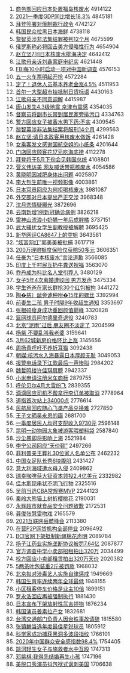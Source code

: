 1. [商务部回应日本处置福岛核废水](http://www.baidu.com/baidu?cl=3&tn=SE_baiduhomet8_jmjb7mjw&rsv_dl=fyb_top&fr=top1000&wd=%C9%CC%CE%F1%B2%BF%BB%D8%D3%A6%C8%D5%B1%BE%B4%A6%D6%C3%B8%A3%B5%BA%BA%CB%B7%CF%CB%AE) 4914122
1. [2021一季度GDP同比增长18.3%](http://www.baidu.com/baidu?cl=3&tn=SE_baiduhomet8_jmjb7mjw&rsv_dl=fyb_top&fr=top1000&wd=2021%D2%BB%BC%BE%B6%C8GDP%CD%AC%B1%C8%D4%F6%B3%A418.3%25) 4845181
1. [拜登签署对俄制裁行政令](http://www.baidu.com/baidu?cl=3&tn=SE_baiduhomet8_jmjb7mjw&rsv_dl=fyb_top&fr=top1000&wd=%B0%DD%B5%C7%C7%A9%CA%F0%B6%D4%B6%ED%D6%C6%B2%C3%D0%D0%D5%FE%C1%EE) 4742127
1. [韩国民众拉黑日本海鲜](http://www.baidu.com/baidu?cl=3&tn=SE_baiduhomet8_jmjb7mjw&rsv_dl=fyb_top&fr=top1000&wd=%BA%AB%B9%FA%C3%F1%D6%DA%C0%AD%BA%DA%C8%D5%B1%BE%BA%A3%CF%CA) 4738118
1. [黎智英涉非法集结罪被判12个月](http://www.baidu.com/baidu?cl=3&tn=SE_baiduhomet8_jmjb7mjw&rsv_dl=fyb_top&fr=top1000&wd=%C0%E8%D6%C7%D3%A2%C9%E6%B7%C7%B7%A8%BC%AF%BD%E1%D7%EF%B1%BB%C5%D012%B8%F6%D4%C2) 4675599
1. [俄罗斯称必将回击美方侵略性行为](http://www.baidu.com/baidu?cl=3&tn=SE_baiduhomet8_jmjb7mjw&rsv_dl=fyb_top&fr=top1000&wd=%B6%ED%C2%DE%CB%B9%B3%C6%B1%D8%BD%AB%BB%D8%BB%F7%C3%C0%B7%BD%C7%D6%C2%D4%D0%D4%D0%D0%CE%AA) 4654904
1. [赵立坚7问日本核废水排海决定](http://www.baidu.com/baidu?cl=3&tn=SE_baiduhomet8_jmjb7mjw&rsv_dl=fyb_top&fr=top1000&wd=%D5%D4%C1%A2%BC%E17%CE%CA%C8%D5%B1%BE%BA%CB%B7%CF%CB%AE%C5%C5%BA%A3%BE%F6%B6%A8) 4642412
1. [江歌母亲诉刘鑫案庭审纪实](http://www.baidu.com/baidu?cl=3&tn=SE_baiduhomet8_jmjb7mjw&rsv_dl=fyb_top&fr=top1000&wd=%BD%AD%B8%E8%C4%B8%C7%D7%CB%DF%C1%F5%F6%CE%B0%B8%CD%A5%C9%F3%BC%CD%CA%B5) 4621448
1. [FBI每10小时启动一项对中国新调查](http://www.baidu.com/baidu?cl=3&tn=SE_baiduhomet8_jmjb7mjw&rsv_dl=fyb_top&fr=top1000&wd=FBI%C3%BF10%D0%A1%CA%B1%C6%F4%B6%AF%D2%BB%CF%EE%B6%D4%D6%D0%B9%FA%D0%C2%B5%F7%B2%E9) 4576153
1. [五一火车票明起开抢](http://www.baidu.com/baidu?cl=3&tn=SE_baiduhomet8_jmjb7mjw&rsv_dl=fyb_top&fr=top1000&wd=%CE%E5%D2%BB%BB%F0%B3%B5%C6%B1%C3%F7%C6%F0%BF%AA%C7%C0) 4572284
1. [定了！退休人员基本养老金涨4.5%](http://www.baidu.com/baidu?cl=3&tn=SE_baiduhomet8_jmjb7mjw&rsv_dl=fyb_top&fr=top1000&wd=%B6%A8%C1%CB%A3%A1%CD%CB%D0%DD%C8%CB%D4%B1%BB%F9%B1%BE%D1%F8%C0%CF%BD%F0%D5%C74.5%25) 4511953
1. [首尔一大型超市挂抵制日货标语](http://www.baidu.com/baidu?cl=3&tn=SE_baiduhomet8_jmjb7mjw&rsv_dl=fyb_top&fr=top1000&wd=%CA%D7%B6%FB%D2%BB%B4%F3%D0%CD%B3%AC%CA%D0%B9%D2%B5%D6%D6%C6%C8%D5%BB%F5%B1%EA%D3%EF) 4430163
1. [江歌母亲不同意调解](http://www.baidu.com/baidu?cl=3&tn=SE_baiduhomet8_jmjb7mjw&rsv_dl=fyb_top&fr=top1000&wd=%BD%AD%B8%E8%C4%B8%C7%D7%B2%BB%CD%AC%D2%E2%B5%F7%BD%E2) 4415987
1. [唐山发生4.3级地震 京津有震感](http://www.baidu.com/baidu?cl=3&tn=SE_baiduhomet8_jmjb7mjw&rsv_dl=fyb_top&fr=top1000&wd=%CC%C6%C9%BD%B7%A2%C9%FA4.3%BC%B6%B5%D8%D5%F0%20%BE%A9%BD%F2%D3%D0%D5%F0%B8%D0) 4354035
1. [督察员将副市长带到居民家旁排污口](http://www.baidu.com/baidu?cl=3&tn=SE_baiduhomet8_jmjb7mjw&rsv_dl=fyb_top&fr=top1000&wd=%B6%BD%B2%EC%D4%B1%BD%AB%B8%B1%CA%D0%B3%A4%B4%F8%B5%BD%BE%D3%C3%F1%BC%D2%C5%D4%C5%C5%CE%DB%BF%DA) 4334763
1. [警方回应女子被香水男下药:不实](http://www.baidu.com/baidu?cl=3&tn=SE_baiduhomet8_jmjb7mjw&rsv_dl=fyb_top&fr=top1000&wd=%BE%AF%B7%BD%BB%D8%D3%A6%C5%AE%D7%D3%B1%BB%CF%E3%CB%AE%C4%D0%CF%C2%D2%A9%3A%B2%BB%CA%B5) 4309545
1. [黎智英涉非法集结案将服刑14个月](http://www.baidu.com/baidu?cl=3&tn=SE_baiduhomet8_jmjb7mjw&rsv_dl=fyb_top&fr=top1000&wd=%C0%E8%D6%C7%D3%A2%C9%E6%B7%C7%B7%A8%BC%AF%BD%E1%B0%B8%BD%AB%B7%FE%D0%CC14%B8%F6%D4%C2) 4299563
1. [赵立坚:请日本政客用核废水做饭](http://www.baidu.com/baidu?cl=3&tn=SE_baiduhomet8_jmjb7mjw&rsv_dl=fyb_top&fr=top1000&wd=%D5%D4%C1%A2%BC%E1%3A%C7%EB%C8%D5%B1%BE%D5%FE%BF%CD%D3%C3%BA%CB%B7%CF%CB%AE%D7%F6%B7%B9) 4261428
1. [女乘客发文感谢国航空姐的小纸条](http://www.baidu.com/baidu?cl=3&tn=SE_baiduhomet8_jmjb7mjw&rsv_dl=fyb_top&fr=top1000&wd=%C5%AE%B3%CB%BF%CD%B7%A2%CE%C4%B8%D0%D0%BB%B9%FA%BA%BD%BF%D5%BD%E3%B5%C4%D0%A1%D6%BD%CC%F5) 4201644
1. [门店回应顾客花17元吃海底捞](http://www.baidu.com/baidu?cl=3&tn=SE_baiduhomet8_jmjb7mjw&rsv_dl=fyb_top&fr=top1000&wd=%C3%C5%B5%EA%BB%D8%D3%A6%B9%CB%BF%CD%BB%A817%D4%AA%B3%D4%BA%A3%B5%D7%C0%CC) 4112278
1. [拜登将于5月下旬会见韩国总统](http://www.baidu.com/baidu?cl=3&tn=SE_baiduhomet8_jmjb7mjw&rsv_dl=fyb_top&fr=top1000&wd=%B0%DD%B5%C7%BD%AB%D3%DA5%D4%C2%CF%C2%D1%AE%BB%E1%BC%FB%BA%AB%B9%FA%D7%DC%CD%B3) 4108801
1. [菅义伟访美 网友喊话带瓶核废水](http://www.baidu.com/baidu?cl=3&tn=SE_baiduhomet8_jmjb7mjw&rsv_dl=fyb_top&fr=top1000&wd=%DD%D1%D2%E5%CE%B0%B7%C3%C3%C0%20%CD%F8%D3%D1%BA%B0%BB%B0%B4%F8%C6%BF%BA%CB%B7%CF%CB%AE) 4054586
1. [黄晓明因减肥身体出问题](http://www.baidu.com/baidu?cl=3&tn=SE_baiduhomet8_jmjb7mjw&rsv_dl=fyb_top&fr=top1000&wd=%BB%C6%CF%FE%C3%F7%D2%F2%BC%F5%B7%CA%C9%ED%CC%E5%B3%F6%CE%CA%CC%E2) 4025807
1. [李大钊生前唯一视频影像](http://www.baidu.com/baidu?cl=3&tn=SE_baiduhomet8_jmjb7mjw&rsv_dl=fyb_top&fr=top1000&wd=%C0%EE%B4%F3%EE%C8%C9%FA%C7%B0%CE%A8%D2%BB%CA%D3%C6%B5%D3%B0%CF%F1) 4003861
1. [日本官员回应为何拒喝核废水](http://www.baidu.com/baidu?cl=3&tn=SE_baiduhomet8_jmjb7mjw&rsv_dl=fyb_top&fr=top1000&wd=%C8%D5%B1%BE%B9%D9%D4%B1%BB%D8%D3%A6%CE%AA%BA%CE%BE%DC%BA%C8%BA%CB%B7%CF%CB%AE) 3981087
1. [外交部对日本提出严正交涉](http://www.baidu.com/baidu?cl=3&tn=SE_baiduhomet8_jmjb7mjw&rsv_dl=fyb_top&fr=top1000&wd=%CD%E2%BD%BB%B2%BF%B6%D4%C8%D5%B1%BE%CC%E1%B3%F6%D1%CF%D5%FD%BD%BB%C9%E6) 3968348
1. [沈月恋情疑曝光](http://www.baidu.com/baidu?cl=3&tn=SE_baiduhomet8_jmjb7mjw&rsv_dl=fyb_top&fr=top1000&wd=%C9%F2%D4%C2%C1%B5%C7%E9%D2%C9%C6%D8%B9%E2) 3872696
1. [云南新增1例新冠确诊病例](http://www.baidu.com/baidu?cl=3&tn=SE_baiduhomet8_jmjb7mjw&rsv_dl=fyb_top&fr=top1000&wd=%D4%C6%C4%CF%D0%C2%D4%F61%C0%FD%D0%C2%B9%DA%C8%B7%D5%EF%B2%A1%C0%FD) 3826218
1. [雷神山流浪小奶猫一年后成胖橘](http://www.baidu.com/baidu?cl=3&tn=SE_baiduhomet8_jmjb7mjw&rsv_dl=fyb_top&fr=top1000&wd=%C0%D7%C9%F1%C9%BD%C1%F7%C0%CB%D0%A1%C4%CC%C3%A8%D2%BB%C4%EA%BA%F3%B3%C9%C5%D6%E9%D9) 3737151
1. [武大骚扰女学生副教授被解聘](http://www.baidu.com/baidu?cl=3&tn=SE_baiduhomet8_jmjb7mjw&rsv_dl=fyb_top&fr=top1000&wd=%CE%E4%B4%F3%C9%A7%C8%C5%C5%AE%D1%A7%C9%FA%B8%B1%BD%CC%CA%DA%B1%BB%BD%E2%C6%B8) 3695425
1. [新华网评CA8647上的空姐](http://www.baidu.com/baidu?cl=3&tn=SE_baiduhomet8_jmjb7mjw&rsv_dl=fyb_top&fr=top1000&wd=%D0%C2%BB%AA%CD%F8%C6%C0CA8647%C9%CF%B5%C4%BF%D5%BD%E3) 3643581
1. [“炫富网红”郭美美被批捕](http://www.baidu.com/baidu?cl=3&tn=SE_baiduhomet8_jmjb7mjw&rsv_dl=fyb_top&fr=top1000&wd=%A1%B0%EC%C5%B8%BB%CD%F8%BA%EC%A1%B1%B9%F9%C3%C0%C3%C0%B1%BB%C5%FA%B2%B6) 3617719
1. [200万理赔额度保险仅获赔50多元](http://www.baidu.com/baidu?cl=3&tn=SE_baiduhomet8_jmjb7mjw&rsv_dl=fyb_top&fr=top1000&wd=200%CD%F2%C0%ED%C5%E2%B6%EE%B6%C8%B1%A3%CF%D5%BD%F6%BB%F1%C5%E250%B6%E0%D4%AA) 3606351
1. [任豪为“日本核废水”言论道歉](http://www.baidu.com/baidu?cl=3&tn=SE_baiduhomet8_jmjb7mjw&rsv_dl=fyb_top&fr=top1000&wd=%C8%CE%BA%C0%CE%AA%A1%B0%C8%D5%B1%BE%BA%CB%B7%CF%CB%AE%A1%B1%D1%D4%C2%DB%B5%C0%C7%B8) 3566085
1. [印度上千村民互扔牛粪送祝福](http://www.baidu.com/baidu?cl=3&tn=SE_baiduhomet8_jmjb7mjw&rsv_dl=fyb_top&fr=top1000&wd=%D3%A1%B6%C8%C9%CF%C7%A7%B4%E5%C3%F1%BB%A5%C8%D3%C5%A3%B7%E0%CB%CD%D7%A3%B8%A3) 3563070
1. [乔丹成为科比名人堂引荐人](http://www.baidu.com/baidu?cl=3&tn=SE_baiduhomet8_jmjb7mjw&rsv_dl=fyb_top&fr=top1000&wd=%C7%C7%B5%A4%B3%C9%CE%AA%BF%C6%B1%C8%C3%FB%C8%CB%CC%C3%D2%FD%BC%F6%C8%CB) 3480129
1. [女子5年4次离婚遭驳回 男方发声](http://www.baidu.com/baidu?cl=3&tn=SE_baiduhomet8_jmjb7mjw&rsv_dl=fyb_top&fr=top1000&wd=%C5%AE%D7%D35%C4%EA4%B4%CE%C0%EB%BB%E9%D4%E2%B2%B5%BB%D8%20%C4%D0%B7%BD%B7%A2%C9%F9) 3475334
1. [学生爸爸在家长群抢30个红包被拘](http://www.baidu.com/baidu?cl=3&tn=SE_baiduhomet8_jmjb7mjw&rsv_dl=fyb_top&fr=top1000&wd=%D1%A7%C9%FA%B0%D6%B0%D6%D4%DA%BC%D2%B3%A4%C8%BA%C7%C030%B8%F6%BA%EC%B0%FC%B1%BB%BE%D0) 3441272
1. [陶�慈〕龇旁谑种咐�15年的螺丝](http://www.baidu.com/baidu?cl=3&tn=SE_baiduhomet8_jmjb7mjw&rsv_dl=fyb_top&fr=top1000&wd=%CC%D5%86%B4%C8%A1%B3%F6%B7%C5%D4%DA%CA%D6%D6%B8%C0%EF15%C4%EA%B5%C4%C2%DD%CB%BF) 3392994
1. [前妻生二孩 男子时隔9年收超生通知](http://www.baidu.com/baidu?cl=3&tn=SE_baiduhomet8_jmjb7mjw&rsv_dl=fyb_top&fr=top1000&wd=%C7%B0%C6%DE%C9%FA%B6%FE%BA%A2%20%C4%D0%D7%D3%CA%B1%B8%F49%C4%EA%CA%D5%B3%AC%C9%FA%CD%A8%D6%AA) 3353697
1. [张根硕瘦身成功重回颜值巅峰](http://www.baidu.com/baidu?cl=3&tn=SE_baiduhomet8_jmjb7mjw&rsv_dl=fyb_top&fr=top1000&wd=%D5%C5%B8%F9%CB%B6%CA%DD%C9%ED%B3%C9%B9%A6%D6%D8%BB%D8%D1%D5%D6%B5%E1%DB%B7%E5) 3320828
1. [篮网球员阿尔德里奇退役](http://www.baidu.com/baidu?cl=3&tn=SE_baiduhomet8_jmjb7mjw&rsv_dl=fyb_top&fr=top1000&wd=%C0%BA%CD%F8%C7%F2%D4%B1%B0%A2%B6%FB%B5%C2%C0%EF%C6%E6%CD%CB%D2%DB) 3240783
1. [北京“泥雨”过后 朋友圈不淡定了](http://www.baidu.com/baidu?cl=3&tn=SE_baiduhomet8_jmjb7mjw&rsv_dl=fyb_top&fr=top1000&wd=%B1%B1%BE%A9%A1%B0%C4%E0%D3%EA%A1%B1%B9%FD%BA%F3%20%C5%F3%D3%D1%C8%A6%B2%BB%B5%AD%B6%A8%C1%CB) 3204599
1. [杨紫 不要乱叫我老婆](http://www.baidu.com/baidu?cl=3&tn=SE_baiduhomet8_jmjb7mjw&rsv_dl=fyb_top&fr=top1000&wd=%D1%EE%D7%CF%20%B2%BB%D2%AA%C2%D2%BD%D0%CE%D2%C0%CF%C6%C5) 3159641
1. [3月62城新房价格环比上涨](http://www.baidu.com/baidu?cl=3&tn=SE_baiduhomet8_jmjb7mjw&rsv_dl=fyb_top&fr=top1000&wd=3%D4%C262%B3%C7%D0%C2%B7%BF%BC%DB%B8%F1%BB%B7%B1%C8%C9%CF%D5%C7) 3145656
1. [周扬青呼吁不养折耳猫](http://www.baidu.com/baidu?cl=3&tn=SE_baiduhomet8_jmjb7mjw&rsv_dl=fyb_top&fr=top1000&wd=%D6%DC%D1%EF%C7%E0%BA%F4%D3%F5%B2%BB%D1%F8%D5%DB%B6%FA%C3%A8) 3092438
1. [朝媒:核污水入海暴露日本厚颜无耻](http://www.baidu.com/baidu?cl=3&tn=SE_baiduhomet8_jmjb7mjw&rsv_dl=fyb_top&fr=top1000&wd=%B3%AF%C3%BD%3A%BA%CB%CE%DB%CB%AE%C8%EB%BA%A3%B1%A9%C2%B6%C8%D5%B1%BE%BA%F1%D1%D5%CE%DE%B3%DC) 3049053
1. [报警电话录下江歌最后一声惨叫](http://www.baidu.com/baidu?cl=3&tn=SE_baiduhomet8_jmjb7mjw&rsv_dl=fyb_top&fr=top1000&wd=%B1%A8%BE%AF%B5%E7%BB%B0%C2%BC%CF%C2%BD%AD%B8%E8%D7%EE%BA%F3%D2%BB%C9%F9%B2%D2%BD%D0) 2984202
1. [魏哲鸣搂许佳琪肩膀](http://www.baidu.com/baidu?cl=3&tn=SE_baiduhomet8_jmjb7mjw&rsv_dl=fyb_top&fr=top1000&wd=%CE%BA%D5%DC%C3%F9%C2%A7%D0%ED%BC%D1%E7%F7%BC%E7%B0%F2) 2942337
1. [小米申请注册米车商标](http://www.baidu.com/baidu?cl=3&tn=SE_baiduhomet8_jmjb7mjw&rsv_dl=fyb_top&fr=top1000&wd=%D0%A1%C3%D7%C9%EA%C7%EB%D7%A2%B2%E1%C3%D7%B3%B5%C9%CC%B1%EA) 2879755
1. [呼伦贝尔4月大雪纷飞](http://www.baidu.com/baidu?cl=3&tn=SE_baiduhomet8_jmjb7mjw&rsv_dl=fyb_top&fr=top1000&wd=%BA%F4%C2%D7%B1%B4%B6%FB4%D4%C2%B4%F3%D1%A9%B7%D7%B7%C9) 2839355
1. [滴滴回应司机不帮拿行李订单被取消](http://www.baidu.com/baidu?cl=3&tn=SE_baiduhomet8_jmjb7mjw&rsv_dl=fyb_top&fr=top1000&wd=%B5%CE%B5%CE%BB%D8%D3%A6%CB%BE%BB%FA%B2%BB%B0%EF%C4%C3%D0%D0%C0%EE%B6%A9%B5%A5%B1%BB%C8%A1%CF%FB) 2778964
1. [道指首次站上34000点](http://www.baidu.com/baidu?cl=3&tn=SE_baiduhomet8_jmjb7mjw&rsv_dl=fyb_top&fr=top1000&wd=%B5%C0%D6%B8%CA%D7%B4%CE%D5%BE%C9%CF34000%B5%E3) 2776614
1. [民航局回应随心飞类产品兑换难](http://www.baidu.com/baidu?cl=3&tn=SE_baiduhomet8_jmjb7mjw&rsv_dl=fyb_top&fr=top1000&wd=%C3%F1%BA%BD%BE%D6%BB%D8%D3%A6%CB%E6%D0%C4%B7%C9%C0%E0%B2%FA%C6%B7%B6%D2%BB%BB%C4%D1) 2727850
1. [王子文晒吴永恩的画](http://www.baidu.com/baidu?cl=3&tn=SE_baiduhomet8_jmjb7mjw&rsv_dl=fyb_top&fr=top1000&wd=%CD%F5%D7%D3%CE%C4%C9%B9%CE%E2%D3%C0%B6%F7%B5%C4%BB%AD) 2681700
1. [一季度居民人均可支配收入9730元](http://www.baidu.com/baidu?cl=3&tn=SE_baiduhomet8_jmjb7mjw&rsv_dl=fyb_top&fr=top1000&wd=%D2%BB%BC%BE%B6%C8%BE%D3%C3%F1%C8%CB%BE%F9%BF%C9%D6%A7%C5%E4%CA%D5%C8%EB9730%D4%AA) 2596148
1. [昆明一动物园大象被游客喂塑料袋](http://www.baidu.com/baidu?cl=3&tn=SE_baiduhomet8_jmjb7mjw&rsv_dl=fyb_top&fr=top1000&wd=%C0%A5%C3%F7%D2%BB%B6%AF%CE%EF%D4%B0%B4%F3%CF%F3%B1%BB%D3%CE%BF%CD%CE%B9%CB%DC%C1%CF%B4%FC) 2587840
1. [沙尘暴即将影响上海](http://www.baidu.com/baidu?cl=3&tn=SE_baiduhomet8_jmjb7mjw&rsv_dl=fyb_top&fr=top1000&wd=%C9%B3%B3%BE%B1%A9%BC%B4%BD%AB%D3%B0%CF%EC%C9%CF%BA%A3) 2521984
1. [李宁公司回应“天价鞋”](http://www.baidu.com/baidu?cl=3&tn=SE_baiduhomet8_jmjb7mjw&rsv_dl=fyb_top&fr=top1000&wd=%C0%EE%C4%FE%B9%AB%CB%BE%BB%D8%D3%A6%A1%B0%CC%EC%BC%DB%D0%AC%A1%B1) 2497266
1. [菲利普亲王葬礼30位家人名单公布](http://www.baidu.com/baidu?cl=3&tn=SE_baiduhomet8_jmjb7mjw&rsv_dl=fyb_top&fr=top1000&wd=%B7%C6%C0%FB%C6%D5%C7%D7%CD%F5%D4%E1%C0%F130%CE%BB%BC%D2%C8%CB%C3%FB%B5%A5%B9%AB%B2%BC) 2462232
1. [中国女足队长秀6块腹肌](http://www.baidu.com/baidu?cl=3&tn=SE_baiduhomet8_jmjb7mjw&rsv_dl=fyb_top&fr=top1000&wd=%D6%D0%B9%FA%C5%AE%D7%E3%B6%D3%B3%A4%D0%E36%BF%E9%B8%B9%BC%A1) 2431427
1. [意大利海域遭水母入侵](http://www.baidu.com/baidu?cl=3&tn=SE_baiduhomet8_jmjb7mjw&rsv_dl=fyb_top&fr=top1000&wd=%D2%E2%B4%F3%C0%FB%BA%A3%D3%F2%D4%E2%CB%AE%C4%B8%C8%EB%C7%D6) 2409862
1. [瑞幸咖啡获大钲资本领投2.4亿美元](http://www.baidu.com/baidu?cl=3&tn=SE_baiduhomet8_jmjb7mjw&rsv_dl=fyb_top&fr=top1000&wd=%C8%F0%D0%D2%BF%A7%B7%C8%BB%F1%B4%F3%EE%DB%D7%CA%B1%BE%C1%EC%CD%B62.4%D2%DA%C3%C0%D4%AA) 2332982
1. [佳木斯现串状不明飞行物](http://www.baidu.com/baidu?cl=3&tn=SE_baiduhomet8_jmjb7mjw&rsv_dl=fyb_top&fr=top1000&wd=%BC%D1%C4%BE%CB%B9%CF%D6%B4%AE%D7%B4%B2%BB%C3%F7%B7%C9%D0%D0%CE%EF) 2325516
1. [吴前当选CBA常规赛MVP](http://www.baidu.com/baidu?cl=3&tn=SE_baiduhomet8_jmjb7mjw&rsv_dl=fyb_top&fr=top1000&wd=%CE%E2%C7%B0%B5%B1%D1%A1CBA%B3%A3%B9%E6%C8%FCMVP) 2244123
1. [秦岭大熊猫上树折樱桃花](http://www.baidu.com/baidu?cl=3&tn=SE_baiduhomet8_jmjb7mjw&rsv_dl=fyb_top&fr=top1000&wd=%C7%D8%C1%EB%B4%F3%D0%DC%C3%A8%C9%CF%CA%F7%D5%DB%D3%A3%CC%D2%BB%A8) 2190031
1. [永辉超市就食品安全问题致歉](http://www.baidu.com/baidu?cl=3&tn=SE_baiduhomet8_jmjb7mjw&rsv_dl=fyb_top&fr=top1000&wd=%D3%C0%BB%D4%B3%AC%CA%D0%BE%CD%CA%B3%C6%B7%B0%B2%C8%AB%CE%CA%CC%E2%D6%C2%C7%B8) 2172531
1. [龚俊张慧雯吻戏](http://www.baidu.com/baidu?cl=3&tn=SE_baiduhomet8_jmjb7mjw&rsv_dl=fyb_top&fr=top1000&wd=%B9%A8%BF%A1%D5%C5%BB%DB%F6%A9%CE%C7%CF%B7) 2165579
1. [2021互联网岳麓峰会](http://www.baidu.com/baidu?cl=3&tn=SE_baiduhomet8_jmjb7mjw&rsv_dl=fyb_top&fr=top1000&wd=2021%BB%A5%C1%AA%CD%F8%D4%C0%C2%B4%B7%E5%BB%E1) 2113380
1. [在营P2P网贷机构全部停业](http://www.baidu.com/baidu?cl=3&tn=SE_baiduhomet8_jmjb7mjw&rsv_dl=fyb_top&fr=top1000&wd=%D4%DA%D3%AAP2P%CD%F8%B4%FB%BB%FA%B9%B9%C8%AB%B2%BF%CD%A3%D2%B5) 2096492
1. [BCI官网下架抵制新疆棉花声明](http://www.baidu.com/baidu?cl=3&tn=SE_baiduhomet8_jmjb7mjw&rsv_dl=fyb_top&fr=top1000&wd=BCI%B9%D9%CD%F8%CF%C2%BC%DC%B5%D6%D6%C6%D0%C2%BD%AE%C3%DE%BB%A8%C9%F9%C3%F7) 2089784
1. [扬子江药业实施垄断协议被罚7.64亿](http://www.baidu.com/baidu?cl=3&tn=SE_baiduhomet8_jmjb7mjw&rsv_dl=fyb_top&fr=top1000&wd=%D1%EF%D7%D3%BD%AD%D2%A9%D2%B5%CA%B5%CA%A9%C2%A2%B6%CF%D0%AD%D2%E9%B1%BB%B7%A37.64%D2%DA) 2087877
1. [官方调查中学小卖部招租拍出320万](http://www.baidu.com/baidu?cl=3&tn=SE_baiduhomet8_jmjb7mjw&rsv_dl=fyb_top&fr=top1000&wd=%B9%D9%B7%BD%B5%F7%B2%E9%D6%D0%D1%A7%D0%A1%C2%F4%B2%BF%D5%D0%D7%E2%C5%C4%B3%F6320%CD%F2) 2034499
1. [校方回应小卖部租赁拍出320万天价](http://www.baidu.com/baidu?cl=3&tn=SE_baiduhomet8_jmjb7mjw&rsv_dl=fyb_top&fr=top1000&wd=%D0%A3%B7%BD%BB%D8%D3%A6%D0%A1%C2%F4%B2%BF%D7%E2%C1%DE%C5%C4%B3%F6320%CD%F2%CC%EC%BC%DB) 2020382
1. [5两茶叶包装重2斤被罚款](http://www.baidu.com/baidu?cl=3&tn=SE_baiduhomet8_jmjb7mjw&rsv_dl=fyb_top&fr=top1000&wd=5%C1%BD%B2%E8%D2%B6%B0%FC%D7%B0%D6%D82%BD%EF%B1%BB%B7%A3%BF%EE) 1968032
1. [北京拟对涉毒艺人实施自律惩戒](http://www.baidu.com/baidu?cl=3&tn=SE_baiduhomet8_jmjb7mjw&rsv_dl=fyb_top&fr=top1000&wd=%B1%B1%BE%A9%C4%E2%B6%D4%C9%E6%B6%BE%D2%D5%C8%CB%CA%B5%CA%A9%D7%D4%C2%C9%B3%CD%BD%E4) 1949669
1. [韩国生育率连续两年全球最低](http://www.baidu.com/baidu?cl=3&tn=SE_baiduhomet8_jmjb7mjw&rsv_dl=fyb_top&fr=top1000&wd=%BA%AB%B9%FA%C9%FA%D3%FD%C2%CA%C1%AC%D0%F8%C1%BD%C4%EA%C8%AB%C7%F2%D7%EE%B5%CD) 1948155
1. [小区租客停车价格是业主10倍](http://www.baidu.com/baidu?cl=3&tn=SE_baiduhomet8_jmjb7mjw&rsv_dl=fyb_top&fr=top1000&wd=%D0%A1%C7%F8%D7%E2%BF%CD%CD%A3%B3%B5%BC%DB%B8%F1%CA%C7%D2%B5%D6%F710%B1%B6) 1899151
1. [罗永浩回应再被强制执行](http://www.baidu.com/baidu?cl=3&tn=SE_baiduhomet8_jmjb7mjw&rsv_dl=fyb_top&fr=top1000&wd=%C2%DE%D3%C0%BA%C6%BB%D8%D3%A6%D4%D9%B1%BB%C7%BF%D6%C6%D6%B4%D0%D0) 1881430
1. [日本宣布下架放射性氚吉祥物](http://www.baidu.com/baidu?cl=3&tn=SE_baiduhomet8_jmjb7mjw&rsv_dl=fyb_top&fr=top1000&wd=%C8%D5%B1%BE%D0%FB%B2%BC%CF%C2%BC%DC%B7%C5%C9%E4%D0%D4%EB%B0%BC%AA%CF%E9%CE%EF) 1876234
1. [韩国演员姜素拉产女](http://www.baidu.com/baidu?cl=3&tn=SE_baiduhomet8_jmjb7mjw&rsv_dl=fyb_top&fr=top1000&wd=%BA%AB%B9%FA%D1%DD%D4%B1%BD%AA%CB%D8%C0%AD%B2%FA%C5%AE) 1832681
1. [台湾交通部门负责人因台铁事故请辞](http://www.baidu.com/baidu?cl=3&tn=SE_baiduhomet8_jmjb7mjw&rsv_dl=fyb_top&fr=top1000&wd=%CC%A8%CD%E5%BD%BB%CD%A8%B2%BF%C3%C5%B8%BA%D4%F0%C8%CB%D2%F2%CC%A8%CC%FA%CA%C2%B9%CA%C7%EB%B4%C7) 1815580
1. [张镇麟当选年度最佳星锐球员](http://www.baidu.com/baidu?cl=3&tn=SE_baiduhomet8_jmjb7mjw&rsv_dl=fyb_top&fr=top1000&wd=%D5%C5%D5%F2%F7%EB%B5%B1%D1%A1%C4%EA%B6%C8%D7%EE%BC%D1%D0%C7%C8%F1%C7%F2%D4%B1) 1805912
1. [科学家成功捕获黑洞多波段指纹](http://www.baidu.com/baidu?cl=3&tn=SE_baiduhomet8_jmjb7mjw&rsv_dl=fyb_top&fr=top1000&wd=%BF%C6%D1%A7%BC%D2%B3%C9%B9%A6%B2%B6%BB%F1%BA%DA%B6%B4%B6%E0%B2%A8%B6%CE%D6%B8%CE%C6) 1766101
1. [2020年中国群众安全感指数98.4%](http://www.baidu.com/baidu?cl=3&tn=SE_baiduhomet8_jmjb7mjw&rsv_dl=fyb_top&fr=top1000&wd=2020%C4%EA%D6%D0%B9%FA%C8%BA%D6%DA%B0%B2%C8%AB%B8%D0%D6%B8%CA%FD98.4%25) 1754405
1. [跳河轻生女子与施救者水中互殴](http://www.baidu.com/baidu?cl=3&tn=SE_baiduhomet8_jmjb7mjw&rsv_dl=fyb_top&fr=top1000&wd=%CC%F8%BA%D3%C7%E1%C9%FA%C5%AE%D7%D3%D3%EB%CA%A9%BE%C8%D5%DF%CB%AE%D6%D0%BB%A5%C5%B9) 1747313
1. [邓紫棋:我得先结婚再生小孩](http://www.baidu.com/baidu?cl=3&tn=SE_baiduhomet8_jmjb7mjw&rsv_dl=fyb_top&fr=top1000&wd=%B5%CB%D7%CF%C6%E5%3A%CE%D2%B5%C3%CF%C8%BD%E1%BB%E9%D4%D9%C9%FA%D0%A1%BA%A2) 1747196
1. [美脱口秀演员抖包袱式讽刺美国](http://www.baidu.com/baidu?cl=3&tn=SE_baiduhomet8_jmjb7mjw&rsv_dl=fyb_top&fr=top1000&wd=%C3%C0%CD%D1%BF%DA%D0%E3%D1%DD%D4%B1%B6%B6%B0%FC%B8%A4%CA%BD%B7%ED%B4%CC%C3%C0%B9%FA) 1706638